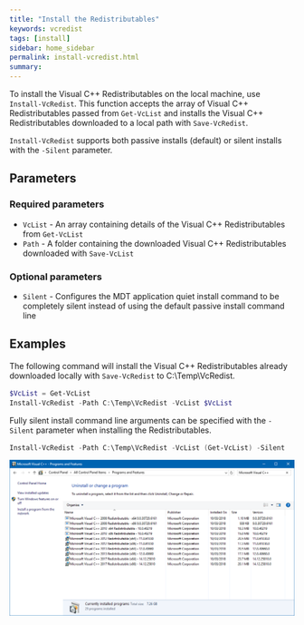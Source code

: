 ```yaml
---
title: "Install the Redistributables"
keywords: vcredist
tags: [install]
sidebar: home_sidebar
permalink: install-vcredist.html
summary: 
---
```

To install the Visual C++ Redistributables on the local machine, use `Install-VcRedist`. This function accepts the array of Visual C++ Redistributables passed from `Get-VcList` and installs the Visual C++ Redistributables downloaded to a local path with `Save-VcRedist`.

`Install-VcRedist` supports both passive installs (default) or silent installs with the `-Silent` parameter.

## Parameters

### Required parameters

* `VcList` - An array containing details of the Visual C++ Redistributables from `Get-VcList`
* `Path` - A folder containing the downloaded Visual C++ Redistributables downloaded with `Save-VcList`

### Optional parameters

* `Silent` - Configures the MDT application quiet install command to be completely silent instead of using the default passive install command line

## Examples

The following command will install the Visual C++ Redistributables already downloaded locally with `Save-VcRedist` to C:\Temp\VcRedist.

```powershell
$VcList = Get-VcList
Install-VcRedist -Path C:\Temp\VcRedist -VcList $VcList
```

Fully silent install command line arguments can be specified with the `-Silent` parameter when installing the Redistributables.

```powershell
Install-VcRedist -Path C:\Temp\VcRedist -VcList (Get-VcList) -Silent
```

![Microsoft Visual C++ Redistributables installed on the local PC](/images/VisualCPrograms.PNG)
